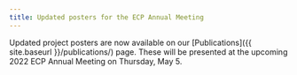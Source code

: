 ```yaml
---
title: Updated posters for the ECP Annual Meeting
---
```


Updated project posters are now available on our [Publications]({{
site.baseurl }}/publications/) page.  These will be presented at the
upcoming 2022 ECP Annual Meeting on Thursday, May 5.
